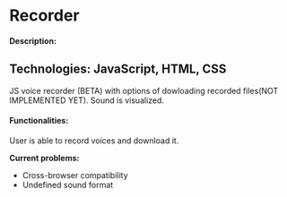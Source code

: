 # Recorder

#### Description:
## Technologies: JavaScript, HTML, CSS
JS voice recorder (BETA) with options of dowloading recorded files(NOT IMPLEMENTED YET). Sound is visualized.

#### Functionalities:
User is able to record voices and download it.

**Current problems:**
* Cross-browser compatibility
* Undefined sound format
